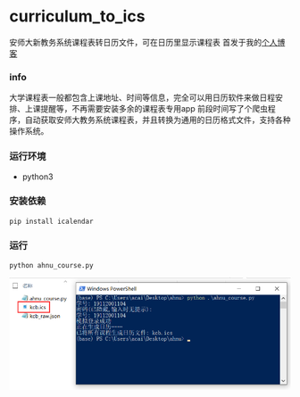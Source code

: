 # curriculum_to_ics
安师大新教务系统课程表转日历文件，可在日历里显示课程表
首发于我的[个人博客](https://hyacm.com/acai/uncategorized/134/timetable2ics/)

### info
大学课程表一般都包含上课地址、时间等信息，完全可以用日历软件来做日程安排、上课提醒等，不再需要安装多余的课程表专用app
前段时间写了个爬虫程序，自动获取安师大教务系统课程表，并且转换为通用的日历格式文件，支持各种操作系统。

### 运行环境
- python3

### 安装依赖
```
pip install icalendar
```

### 运行
```
python ahnu_course.py
```

![run](run.png)
